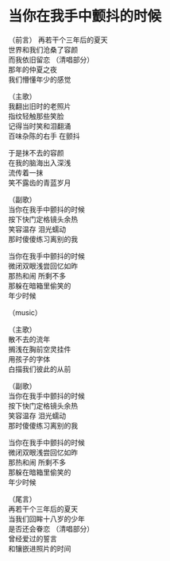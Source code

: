 # 当你在我手中颤抖的时候

（前言）
再若干个三年后的夏天  
世界和我们沧桑了容颜  
而我依旧留恋            （清唱部分）  
那年的仲夏之夜  
我们懵懂年少的感觉     




（主歌）  
我翻出旧时的老照片  
指纹轻触那些笑脸  
记得当时笑和泪翻涌  
百味杂陈的右手 在颤抖  

于是抹不去的容颜  
在我的脑海出入深浅  
流传着一抹  
笑不露齿的青蓝岁月  



（副歌）  
当你在我手中颤抖的时候  
按下快门定格镜头余热  
笑容温存  泪光蠕动  
那时傻傻练习离别的我  

当你在我手中颤抖的时候  
微闭双眼浅尝回忆如昨  
那热和闹 所剩不多  
那躲在暗箱里偷笑的  
年少时候      

（music）  



（主歌）  
散不去的流年  
搁浅在胸前空灵挂件  
用孩子的字体  
白描我们彼此的从前  



（副歌）  
当你在我手中颤抖的时候  
按下快门定格镜头余热  
笑容温存  泪光蠕动  
那时傻傻练习离别的我  

当你在我手中颤抖的时候  
微闭双眼浅尝回忆如昨  
那热和闹  所剩不多  
那躲在暗箱里偷笑的  
年少时候  




（尾言）  
再若干个三年后的夏天  
当我们回眸十八岁的少年  
是否还会眷恋                    （清唱部分）  
曾经爱过的誓言  
和镶嵌进照片的时间  


